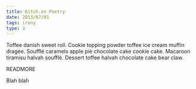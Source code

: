 ```yaml
---
title: Kitch.en Poetry
date: 2013/07/01
tags: irony
type: 3
---
```


Toffee danish sweet roll. Cookie topping powder toffee ice cream muffin dragée. 
Soufflé caramels apple pie chocolate cake cookie cake. 
Macaroon tiramisu halvah soufflé. Dessert toffee halvah chocolate cake bear claw.

READMORE

Blah blah